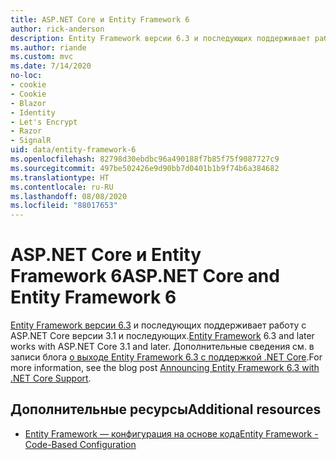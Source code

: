 ```yaml
---
title: ASP.NET Core и Entity Framework 6
author: rick-anderson
description: Entity Framework версии 6.3 и последующих поддерживает работу с ASP.NET Core версии 3.1 и последующих.
ms.author: riande
ms.custom: mvc
ms.date: 7/14/2020
no-loc:
- cookie
- Cookie
- Blazor
- Identity
- Let's Encrypt
- Razor
- SignalR
uid: data/entity-framework-6
ms.openlocfilehash: 82798d30ebdbc96a490188f7b85f75f9087727c9
ms.sourcegitcommit: 497be502426e9d90bb7d0401b1b9f74b6a384682
ms.translationtype: HT
ms.contentlocale: ru-RU
ms.lasthandoff: 08/08/2020
ms.locfileid: "88017653"
---
```

# <a name="aspnet-core-and-entity-framework-6"></a><span data-ttu-id="9c65e-103">ASP.NET Core и Entity Framework 6</span><span class="sxs-lookup"><span data-stu-id="9c65e-103">ASP.NET Core and Entity Framework 6</span></span>

<span data-ttu-id="9c65e-104">[Entity Framework версии 6.3](/ef/ef6/) и последующих поддерживает работу с ASP.NET Core версии 3.1 и последующих.</span><span class="sxs-lookup"><span data-stu-id="9c65e-104">[Entity Framework](/ef/ef6/) 6.3 and later works with ASP.NET Core 3.1 and later.</span></span> <span data-ttu-id="9c65e-105">Дополнительные сведения см. в записи блога [о выходе Entity Framework 6.3 с поддержкой .NET Core](https://devblogs.microsoft.com/dotnet/announcing-entity-framework-6-3-preview-with-net-core-support/).</span><span class="sxs-lookup"><span data-stu-id="9c65e-105">For more information, see the blog post [Announcing Entity Framework 6.3 with .NET Core Support](https://devblogs.microsoft.com/dotnet/announcing-entity-framework-6-3-preview-with-net-core-support/).</span></span>

## <a name="additional-resources"></a><span data-ttu-id="9c65e-106">Дополнительные ресурсы</span><span class="sxs-lookup"><span data-stu-id="9c65e-106">Additional resources</span></span>

* [<span data-ttu-id="9c65e-107">Entity Framework — конфигурация на основе кода</span><span class="sxs-lookup"><span data-stu-id="9c65e-107">Entity Framework - Code-Based Configuration</span></span>](/ef/ef6/fundamentals/configuring/code-based)
